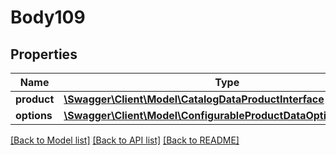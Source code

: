 # Body109

## Properties
Name | Type | Description | Notes
------------ | ------------- | ------------- | -------------
**product** | [**\Swagger\Client\Model\CatalogDataProductInterface**](CatalogDataProductInterface.md) |  | 
**options** | [**\Swagger\Client\Model\ConfigurableProductDataOptionInterface[]**](ConfigurableProductDataOptionInterface.md) |  | 

[[Back to Model list]](../README.md#documentation-for-models) [[Back to API list]](../README.md#documentation-for-api-endpoints) [[Back to README]](../README.md)


